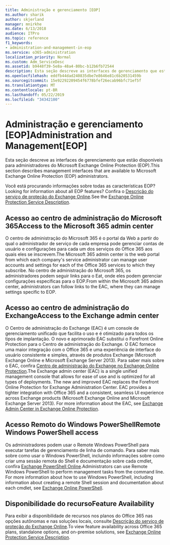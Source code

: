 ```yaml
---
title: Administração e gerenciamento [EOP]
ms.author: sharik
author: skjerland
manager: mnirkhe
ms.date: 6/13/2018
audience: ITPro
ms.topic: reference
f1_keywords:
- administration-and-management-in-eop
ms.service: o365-administration
localization_priority: Normal
ms.custom: Adm_ServiceDesc
ms.assetid: b9448f39-5e8a-48a4-80bc-b12b6fb72544
description: Esta seção descreve as interfaces de gerenciamento que estão disponíveis para administradores do Microsoft Exchange Online Protection (EOP).
ms.openlocfilehash: eddfb44dad240835dbe7e8646e81c6b20531459b
ms.sourcegitcommit: 15e92292209454f6778bfef26ecab96bfc71ef5f
ms.translationtype: MT
ms.contentlocale: pt-BR
ms.lasthandoff: 05/22/2019
ms.locfileid: "34342100"
---
```

# <a name="administration-and-managementeop"></a><span data-ttu-id="c3811-103">Administração e gerenciamento [EOP]</span><span class="sxs-lookup"><span data-stu-id="c3811-103">Administration and Management[EOP]</span></span>

<span data-ttu-id="c3811-104">Esta seção descreve as interfaces de gerenciamento que estão disponíveis para administradores do Microsoft Exchange Online Protection (EOP).</span><span class="sxs-lookup"><span data-stu-id="c3811-104">This section describes management interfaces that are available to Microsoft Exchange Online Protection (EOP) administrators.</span></span>
  
<span data-ttu-id="c3811-105">Você está procurando informações sobre todas as características EOP?</span><span class="sxs-lookup"><span data-stu-id="c3811-105">Looking for information about all EOP features?</span></span> <span data-ttu-id="c3811-106">Confira o [Descrição do serviço de proteção do Exchange Online](exchange-online-protection-service-description.md).</span><span class="sxs-lookup"><span data-stu-id="c3811-106">See the [Exchange Online Protection Service Description](exchange-online-protection-service-description.md).</span></span>
  
## <a name="access-to-the-microsoft-365-admin-center"></a><span data-ttu-id="c3811-107">Acesso ao centro de administração do Microsoft 365</span><span class="sxs-lookup"><span data-stu-id="c3811-107">Access to the Microsoft 365 admin center</span></span>
<span data-ttu-id="c3811-108"><a name="BKMK_accesstotheoffice365admincenter"> </a></span><span class="sxs-lookup"><span data-stu-id="c3811-108"></span></span>

<span data-ttu-id="c3811-109">O centro de administração do Microsoft 365 é o portal da Web a partir do qual o administrador de serviço de cada empresa pode gerenciar contas de usuário e configurações para cada um dos serviços do Office 365 aos quais eles se inscrevem.</span><span class="sxs-lookup"><span data-stu-id="c3811-109">The Microsoft 365 admin center is the web portal from which each company's service administrator can manage user accounts and settings for each of the Office 365 services to which they subscribe.</span></span> <span data-ttu-id="c3811-110">No centro de administração do Microsoft 365, os administradores podem seguir links para o Eat, onde eles podem gerenciar configurações específicas para o EOP.</span><span class="sxs-lookup"><span data-stu-id="c3811-110">From within the Microsoft 365 admin center, administrators can follow links to the EAC, where they can manage settings specific to EOP.</span></span>
  
## <a name="access-to-the-exchange-admin-center"></a><span data-ttu-id="c3811-111">Acesso ao centro de administração do Exchange</span><span class="sxs-lookup"><span data-stu-id="c3811-111">Access to the Exchange admin center</span></span>
<span data-ttu-id="c3811-112"><a name="BKMK_accesstotheexchangeadmincenter"> </a></span><span class="sxs-lookup"><span data-stu-id="c3811-112"></span></span>

<span data-ttu-id="c3811-p103">O Centro de administração do Exchange (EAC) é um console de gerenciamento unificado que facilita o uso e é otimizado para todos os tipos de implantação. O novo e aprimorado EAC substitui o Forefront Online Protection para o Centro de administração do Exchange. O EAC fornece uma maior integração com o Office 365 e uma experiência de interface do usuário consistente e simples, através de produtos Exchange (Microsoft Exchange Online e Microsoft Exchange Server 2013). Para saber mais sobre o EAC, confira [Centro de administração do Exchange no Exchange Online Protection](https://go.microsoft.com/fwlink/p/?LinkId=282381).</span><span class="sxs-lookup"><span data-stu-id="c3811-p103">The Exchange admin center (EAC) is a single unified management console that allows for ease of use and is optimized for all types of deployments. The new and improved EAC replaces the Forefront Online Protection for Exchange Administration Center. EAC provides a tighter integration with Office 365 and a consistent, seamless UI experience across Exchange products (Microsoft Exchange Online and Microsoft Exchange Server 2013). For more information about the EAC, see [Exchange Admin Center in Exchange Online Protection](https://go.microsoft.com/fwlink/p/?LinkId=282381).</span></span>
  
## <a name="remote-windows-powershell-access"></a><span data-ttu-id="c3811-117">Acesso Remoto do Windows PowerShell</span><span class="sxs-lookup"><span data-stu-id="c3811-117">Remote Windows PowerShell access</span></span>
<span data-ttu-id="c3811-118"><a name="BKMK_remotewindowspowershellaccess"> </a></span><span class="sxs-lookup"><span data-stu-id="c3811-118"></span></span>

 <span data-ttu-id="c3811-p104">Os administradores podem usar o Remote Windows PowerShell para executar tarefas de gerenciamento de linha de comando. Para saber mais sobre como usar o Windows PowerShell, incluindo informações sobre como criar uma sessão remota do Shell e documentação sobre cada cmdlet, confira [Exchange PowerShell Online](https://go.microsoft.com/fwlink/p/?LinkId=282266).</span><span class="sxs-lookup"><span data-stu-id="c3811-p104">Administrators can use Remote Windows PowerShell to perform management tasks from the command line. For more information about how to use Windows PowerShell, including information about creating a remote Shell session and documentation about each cmdlet, see [Exchange Online PowerShell](https://go.microsoft.com/fwlink/p/?LinkId=282266).</span></span>
  
## <a name="feature-availability"></a><span data-ttu-id="c3811-121">Disponibilidade do recurso</span><span class="sxs-lookup"><span data-stu-id="c3811-121">Feature Availability</span></span>
<span data-ttu-id="c3811-122"><a name="BKMK_remotewindowspowershellaccess"> </a></span><span class="sxs-lookup"><span data-stu-id="c3811-122"></span></span>

<span data-ttu-id="c3811-123">Para exibir a disponibilidade de recursos nos planos do Office 365 nas opções autônomas e nas soluções locais, consulte [Descrição do serviço de proteção do Exchange Online](exchange-online-protection-service-description.md).</span><span class="sxs-lookup"><span data-stu-id="c3811-123">To view feature availability across Office 365 plans, standalone options, and on-premise solutions, see [Exchange Online Protection Service Description](exchange-online-protection-service-description.md).</span></span>
  

